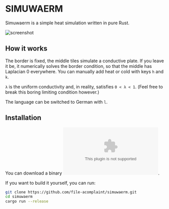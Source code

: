 # SIMUWAERM

Simuwaerm is a simple heat simulation written in pure Rust. 

![screenshot](https://fi-le.net/images/simuwaerm.png?raw=true)

## How it works
The border is fixed, the middle tiles simulate a conductive plate. If you leave it be, it numerically solves the border condition, so that the middle has Laplacian 0 everywhere. You can manually add heat or cold with keys `h` and `k`.  

`λ` is the uniform conductivity and, in reality, satisfies `0 < λ < 1`. (Feel free to break this boring limiting condition however.)

The language can be switched to German with `l`.

## Installation
You can download a binary ![here](https://fi-le.net/warehouse/simuwaerm.zip).

If you want to build it yourself, you can run:
```bash
git clone https://github.com/file-acomplaint/simuwaerm.git
cd simuwaerm
cargo run --release
```
